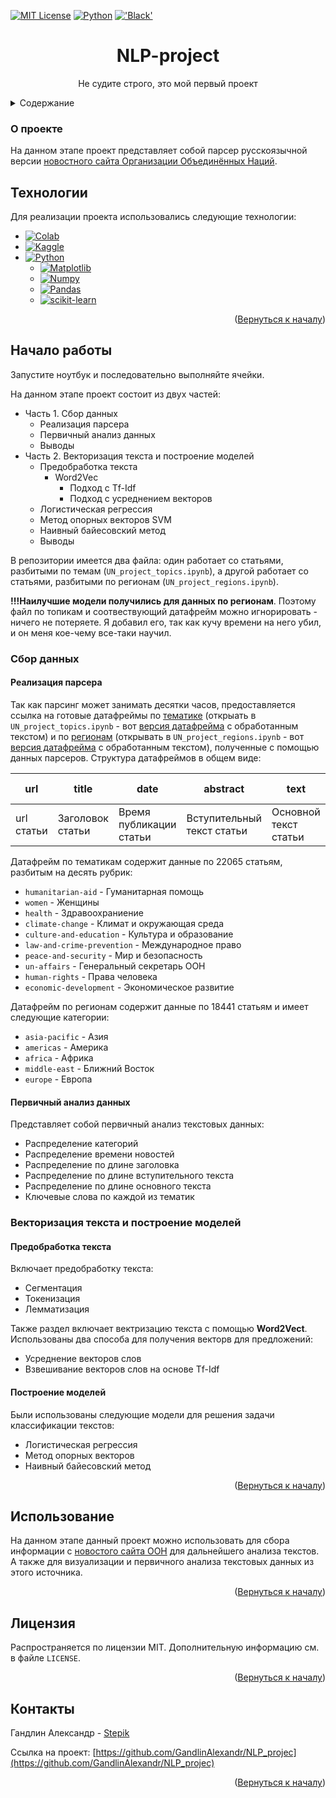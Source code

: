 <a name="readme-top"></a>


[![MIT License][license-shield]][license-url]
[![Python](https://img.shields.io/badge/Python-3776AB?style=for-the-badge&logo=python&logoColor=white)](https://python.org/)
[!['Black'](https://img.shields.io/badge/code_style-black-black?style=for-the-badge)](https://github.com/psf/black)

  <h1 align="center">NLP-project</h1>

  <p align="center">
    Не судите строго, это мой первый проект
  </p>


<details>
  <summary>Содержание</summary>
  <ol>
    <li>
      <a href="#о-проекте">О проекте</a>
      <ul>
        <li><a href="#технологии">Технологии</a></li>
      </ul>
    </li>
    <li>
      <a href="#начало-работы">Начало работы</a>
    </li>
    <ul>
    <li><a href="#сбор-данных">Сбор данных</a></li>
    <ul><li><a href="#реализация-парсера">Реализация парсера</a></li></ul>
        <ul><li><a href="#первичный-анализ-данных">Первичный анализ данных</a></li></ul></ul>
    <ul><li><a href="#векторизация-текста-и-построение-моделей">Векторизация такста и построение моделей</a></li></ul><ul>
    <ul><li><a href="#предобработка-текста">Предобработка текста</a></li></ul>
    <ul><li><a href="#построение-моделей">Построение моделей</a></li></ul>
    </ul>
    <li><a href="#использование">Использование</a></li>
    <li><a href="#лицензия">Лицензия</a></li>
    <li><a href="#контакты">Контакты</a></li>
  </ol>
</details>



### О проекте

На данном этапе проект представляет собой парсер русскоязычной версии [новостного сайта Организации Объединённых Наций](https://news.un.org/ru).

## Технологии

Для реализации проекта использовались следующие технологии:

* [![Colab][Colab]][Colab-url]
* [![Kaggle][Kaggle]][Kaggle-url]
* [![Python][Python.org]][Python-url]
  * [![Matplotlib][Matplotlib.org]][Matplotlib-url]
  * [![Numpy][Numpy.org]][Numpy-url]
  * [![Pandas][Рandas.pydata.org]][Pandas-url]
  * [![scikit-learn][scikit-learn]][scikit-learn-url]

<p align="right">(<a href="#readme-top">Вернуться к началу</a>)</p>

## Начало работы

Запустите ноутбук и последовательно выполняйте ячейки.

На данном этапе проект состоит из двух частей:
* Часть 1. Сбор данных
  * Реализация парсера
  * Первичный анализ данных
  * Выводы
* Часть 2. Векторизация текста и построение моделей
  * Предобработка текста
    * Word2Vec
      * Подход с Tf-Idf
      * Подход с усреднением векторов
  * Логистическая регрессия
  * Метод опорных векторов SVM
  * Наивный байесовский метод
  * Выводы

В репозитории имеется два файла: один работает со статьями, разбитыми по темам (`UN_project_topics.ipynb`), а другой работает со статьями, разбитыми по регионам (`UN_project_regions.ipynb`). 

**!!!Наилучшие модели получились для данных по регионам**. 
Поэтому файл по топикам и соотвествующий датафрейм можно игнорировать - ничего не потеряете. Я добавил его, так как кучу времени на него убил, и он меня кое-чему все-таки научил.

### Сбор данных
#### Реализация парсера
Так как парсинг может занимать десятки часов, предоставляется ссылка на готовые датафреймы по [тематике](https://drive.google.com/file/d/13KoLBhEIwzeubdTehwK9ct25vvithZQf/view?usp=share_link) (открыать в `UN_project_topics.ipynb` - вот [версия датафрейма](https://drive.google.com/file/d/1uHOhshi19zbu5tHdxE0bGXM_MOa39bs9/view?usp=drive_link) с обработанным текстом) и по [регионам](https://drive.google.com/file/d/1YNy0SBSPVAn9uE8Ah6d8VkWOGauxjcyq/view?usp=drive_link) (открывать в `UN_project_regions.ipynb` - вот [версия датафрейма](https://drive.google.com/file/d/1hM3IW8FzhQw_5Iz-gPCguN4KiI8bOL7j/view?usp=drive_link) с обработанным текстом), полученные с помощью данных парсеров. Структура датафреймов в общем виде:

| url | title | date | abstract | text | topics / regions |
|----------|----------|----------|-|-|-|
| url статьи   | Заголовок статьи   | Время публикации статьи   | Вступительный текст статьи | Основной текст статьи | Рубрика или регион| 

Датафрейм по тематикам содержит данные по 22065 статьям, разбитым на десять рубрик:
* `humanitarian-aid` - Гуманитарная помощь
* `women` - Женщины
* `health` - Здравоохраниение
* `climate-change` - Климат и окружающая среда
* `culture-and-education` - Культура и образование
* `law-and-crime-prevention` - Международное право
* `peace-and-security` - Мир и безопасность
* `un-affairs` - Генеральный секретарь ООН
* `human-rights` - Права человека
* `economic-development` - Экономическое развитие

Датафрейм по регионам содержит данные по 18441 статьям и имеет следующие категории:
* `asia-pacific` - Азия
* `americas` - Америка
* `africa` - Африка
* `middle-east` - Ближний Восток
* `europe` - Европа

#### Первичный анализ данных

Представляет собой первичный анализ текстовых данных:
- Распределение категорий
- Распределение времени новостей
- Распределение по длине заголовка
- Распределение по длине вступительного текста
- Распределение по длине основного текста
- Ключевые слова по каждой из тематик

### Векторизация текста и построение моделей

#### Предобработка текста
Включает предобработку текста:
- Cегментация 
- Токенизация
- Лемматизация

Также раздел включает вектризацию текста с помощью **Word2Vect**. Использованы два способа для получения векторв для предложений:
- Усреднение векторов слов
- Взвешивание векторов слов на основе Tf-Idf


#### Построение моделей
Были использованы следующие модели для решения задачи классификации текстов:
- Логистическая регрессия
- Метод опорных векторов
- Наивный байесовский метод


<p align="right">(<a href="#readme-top">Вернуться к началу</a>)</p>

## Использование

На данном этапе данный проект можно использовать для сбора информации с [новостого сайта ООН](https://news.un.org/ru) для дальнейшего анализа текстов. А также для визуализации и первичного анализа текстовых данных из этого источника.


<p align="right">(<a href="#readme-top">Вернуться к началу</a>)</p>

## Лицензия

Распространяется по лицензии MIT. Дополнительную информацию см. в файле `LICENSE`.

<p align="right">(<a href="#readme-top">Вернуться к началу</a>)</p>

## Контакты

Гандлин Александр - [Stepik](https://stepik.org/users/79694206/profile)

Ссылка на проект: [https://github.com/GandlinAlexandr/NLP_projec](https://github.com/GandlinAlexandr/NLP_projec)

<p align="right">(<a href="#readme-top">Вернуться к началу</a>)</p>


[license-shield]: https://img.shields.io/github/license/othneildrew/Best-README-Template.svg?style=for-the-badge
[license-url]: https://github.com/GandlinAlexandr/NLP_project/blob/main/LICENSE

[Python-url]: https://python.org/
[Python.org]: https://img.shields.io/badge/Python-FFD43B?style=for-the-badge&logo=python&logoColor=blue

[Pandas-url]: https://pandas.pydata.org/
[Рandas.pydata.org]: https://img.shields.io/badge/Pandas-2C2D72?style=for-the-badge&logo=pandas&logoColor=white

[Numpy-url]: https://numpy.org/
[Numpy.org]: https://img.shields.io/badge/Numpy-777BB4?style=for-the-badge&logo=numpy&logoColor=white

[Matplotlib-url]: https://matplotlib.org/
[Matplotlib.org]: https://img.shields.io/badge/Matplotlib-%23ffffff.svg?style=for-the-badge&logo=Matplotlib&logoColor=black

[Colab-url]: https://colab.research.google.com/
[Colab]: https://img.shields.io/badge/Colab-F9AB00?style=for-the-badge&logo=googlecolab&color=525252

[Kaggle-url]: https://www.kaggle.com/
[Kaggle]: https://img.shields.io/badge/Kaggle-20BEFF?style=for-the-badge&logo=Kaggle&logoColor=white

[scikit-learn-url]: https://scikit-learn.org/
[scikit-learn]: https://img.shields.io/badge/scikit--learn-%23F7931E.svg?style=for-the-badge&logo=scikit-learn&logoColor=white
